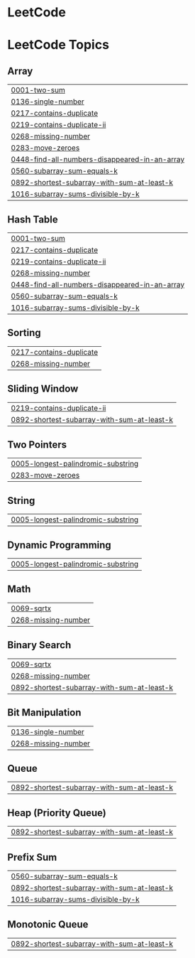 # LeetCode
<!---LeetCode Topics Start-->
# LeetCode Topics
## Array
|  |
| ------- |
| [0001-two-sum](https://github.com/shiv-eshwar/LeetCode/tree/master/0001-two-sum) |
| [0136-single-number](https://github.com/shiv-eshwar/LeetCode/tree/master/0136-single-number) |
| [0217-contains-duplicate](https://github.com/shiv-eshwar/LeetCode/tree/master/0217-contains-duplicate) |
| [0219-contains-duplicate-ii](https://github.com/shiv-eshwar/LeetCode/tree/master/0219-contains-duplicate-ii) |
| [0268-missing-number](https://github.com/shiv-eshwar/LeetCode/tree/master/0268-missing-number) |
| [0283-move-zeroes](https://github.com/shiv-eshwar/LeetCode/tree/master/0283-move-zeroes) |
| [0448-find-all-numbers-disappeared-in-an-array](https://github.com/shiv-eshwar/LeetCode/tree/master/0448-find-all-numbers-disappeared-in-an-array) |
| [0560-subarray-sum-equals-k](https://github.com/shiv-eshwar/LeetCode/tree/master/0560-subarray-sum-equals-k) |
| [0892-shortest-subarray-with-sum-at-least-k](https://github.com/shiv-eshwar/LeetCode/tree/master/0892-shortest-subarray-with-sum-at-least-k) |
| [1016-subarray-sums-divisible-by-k](https://github.com/shiv-eshwar/LeetCode/tree/master/1016-subarray-sums-divisible-by-k) |
## Hash Table
|  |
| ------- |
| [0001-two-sum](https://github.com/shiv-eshwar/LeetCode/tree/master/0001-two-sum) |
| [0217-contains-duplicate](https://github.com/shiv-eshwar/LeetCode/tree/master/0217-contains-duplicate) |
| [0219-contains-duplicate-ii](https://github.com/shiv-eshwar/LeetCode/tree/master/0219-contains-duplicate-ii) |
| [0268-missing-number](https://github.com/shiv-eshwar/LeetCode/tree/master/0268-missing-number) |
| [0448-find-all-numbers-disappeared-in-an-array](https://github.com/shiv-eshwar/LeetCode/tree/master/0448-find-all-numbers-disappeared-in-an-array) |
| [0560-subarray-sum-equals-k](https://github.com/shiv-eshwar/LeetCode/tree/master/0560-subarray-sum-equals-k) |
| [1016-subarray-sums-divisible-by-k](https://github.com/shiv-eshwar/LeetCode/tree/master/1016-subarray-sums-divisible-by-k) |
## Sorting
|  |
| ------- |
| [0217-contains-duplicate](https://github.com/shiv-eshwar/LeetCode/tree/master/0217-contains-duplicate) |
| [0268-missing-number](https://github.com/shiv-eshwar/LeetCode/tree/master/0268-missing-number) |
## Sliding Window
|  |
| ------- |
| [0219-contains-duplicate-ii](https://github.com/shiv-eshwar/LeetCode/tree/master/0219-contains-duplicate-ii) |
| [0892-shortest-subarray-with-sum-at-least-k](https://github.com/shiv-eshwar/LeetCode/tree/master/0892-shortest-subarray-with-sum-at-least-k) |
## Two Pointers
|  |
| ------- |
| [0005-longest-palindromic-substring](https://github.com/shiv-eshwar/LeetCode/tree/master/0005-longest-palindromic-substring) |
| [0283-move-zeroes](https://github.com/shiv-eshwar/LeetCode/tree/master/0283-move-zeroes) |
## String
|  |
| ------- |
| [0005-longest-palindromic-substring](https://github.com/shiv-eshwar/LeetCode/tree/master/0005-longest-palindromic-substring) |
## Dynamic Programming
|  |
| ------- |
| [0005-longest-palindromic-substring](https://github.com/shiv-eshwar/LeetCode/tree/master/0005-longest-palindromic-substring) |
## Math
|  |
| ------- |
| [0069-sqrtx](https://github.com/shiv-eshwar/LeetCode/tree/master/0069-sqrtx) |
| [0268-missing-number](https://github.com/shiv-eshwar/LeetCode/tree/master/0268-missing-number) |
## Binary Search
|  |
| ------- |
| [0069-sqrtx](https://github.com/shiv-eshwar/LeetCode/tree/master/0069-sqrtx) |
| [0268-missing-number](https://github.com/shiv-eshwar/LeetCode/tree/master/0268-missing-number) |
| [0892-shortest-subarray-with-sum-at-least-k](https://github.com/shiv-eshwar/LeetCode/tree/master/0892-shortest-subarray-with-sum-at-least-k) |
## Bit Manipulation
|  |
| ------- |
| [0136-single-number](https://github.com/shiv-eshwar/LeetCode/tree/master/0136-single-number) |
| [0268-missing-number](https://github.com/shiv-eshwar/LeetCode/tree/master/0268-missing-number) |
## Queue
|  |
| ------- |
| [0892-shortest-subarray-with-sum-at-least-k](https://github.com/shiv-eshwar/LeetCode/tree/master/0892-shortest-subarray-with-sum-at-least-k) |
## Heap (Priority Queue)
|  |
| ------- |
| [0892-shortest-subarray-with-sum-at-least-k](https://github.com/shiv-eshwar/LeetCode/tree/master/0892-shortest-subarray-with-sum-at-least-k) |
## Prefix Sum
|  |
| ------- |
| [0560-subarray-sum-equals-k](https://github.com/shiv-eshwar/LeetCode/tree/master/0560-subarray-sum-equals-k) |
| [0892-shortest-subarray-with-sum-at-least-k](https://github.com/shiv-eshwar/LeetCode/tree/master/0892-shortest-subarray-with-sum-at-least-k) |
| [1016-subarray-sums-divisible-by-k](https://github.com/shiv-eshwar/LeetCode/tree/master/1016-subarray-sums-divisible-by-k) |
## Monotonic Queue
|  |
| ------- |
| [0892-shortest-subarray-with-sum-at-least-k](https://github.com/shiv-eshwar/LeetCode/tree/master/0892-shortest-subarray-with-sum-at-least-k) |
<!---LeetCode Topics End-->